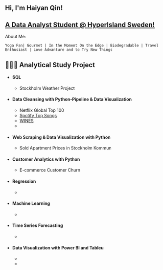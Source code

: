 ## Hi, I'm Haiyan Qin!
## [A Data Analyst Student @ HyperIsland Sweden!](https://www.linkedin.com/haiyanqin)

About Me:

    Yoga Fan| Gourmet | In the Moment On the Edge | Biodegradable | Travel Enthusiast | Love Advanture and to Try New Things

## 👩🏻‍💻 Analytical Study Project 

- #### SQL
  - Stockholm Weather Project
- #### Data Cleansing with Python-Pipeline & Data Visualization
  - Netflix Global Top 100
  - [Spotify Top Songs](https://github.com/HiYannnn/Python-Practice-Projects/tree/main/Spotify)
  - [WINES](https://github.com/HiYannnn/Python-Practice-Projects/tree/main/Wines)
  - 
- #### Web Scraping & Data Visualization with Python
  - Sold Apartment Prices in Stockholm Kommun
- #### Customer Analytics with Python
  - E-commerce Customer Churn
- #### Regression
  - 

- #### Machine Learning
  - 

- #### Time Series Forecasting
  - 
- #### Data Visualization with Power BI and Tableu
  -
  - 
